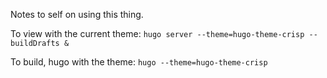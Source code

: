 Notes to self on using this thing.

To view with the current theme:
`hugo server --theme=hugo-theme-crisp --buildDrafts &`

To build, hugo with the theme:
`hugo --theme=hugo-theme-crisp`
